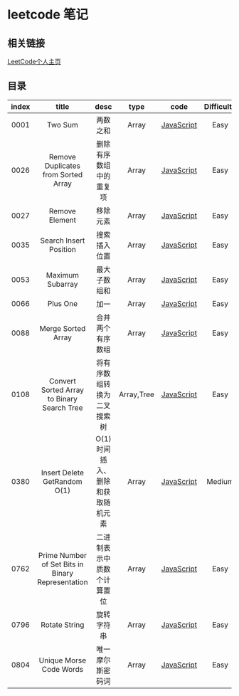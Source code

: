 # leetcode 笔记

## 相关链接

[LeetCode个人主页](https://leetcode-cn.com/u/yin-yue-s3/)

## 目录

| index |       title            |       desc            |       type            | code           | Difficulty   |
| :--:  | :-------------------:  | :-------------------:  |:-------------------:  | :---:          |:--:         |
| 0001 | Two Sum | 两数之和 | Array |[JavaScript](./src/0001.two-sum/0001.two-sum.js.md) |Easy  |
| 0026 | Remove Duplicates from Sorted Array | 删除有序数组中的重复项 | Array |[JavaScript](./src/0026.remove-duplicates-from-sorted-array/0026.remove-duplicates-from-sorted-array.js.md) |Easy  |
| 0027 | Remove Element | 移除元素 | Array |[JavaScript](./src/0027.remove-element/0027.remove-element.js.md) |Easy  |
| 0035 | Search Insert Position | 搜索插入位置 | Array |[JavaScript](./src/0035.search-insert-position/0035.search-insert-position.js.md) |Easy  |
| 0053 | Maximum Subarray | 最大子数组和 | Array |[JavaScript](./src/0053.maximum-subarray/0053.maximum-subarray.js.md) |Easy  |
| 0066 | Plus One | 加一 | Array |[JavaScript](./src/0066.plus-one/0066.plus-one.js.md) |Easy  |
| 0088 | Merge Sorted Array | 合并两个有序数组 | Array |[JavaScript](./src/0088.merge-sorted-array/0088.merge-sorted-array.js.md) |Easy  |
| 0108 | Convert Sorted Array to Binary Search Tree | 将有序数组转换为二叉搜索树 | Array,Tree |[JavaScript](./src/0108.convert-sorted-array-to-binary-search-tree/0108.convert-sorted-array-to-binary-search-tree.js.md) |Easy  |
| 0380 | Insert Delete GetRandom O(1) | O(1)时间插入、删除和获取随机元素 | Array |[JavaScript](./src/0380.insert-delete-getrandom-o1/0380.insert-delete-getrandom-o1.js.md) |Medium  |
| 0762 | Prime Number of Set Bits in Binary Representation | 二进制表示中质数个计算置位 | Array |[JavaScript](./src/0762.find-anagram-mappings/0762.find-anagram-mappings.js.md) |Easy  |
| 0796 | Rotate String | 旋转字符串 | Array |[JavaScript](./src/0796.reaching-points/0796.reaching-points.js.md) |Easy  |
| 0804 | Unique Morse Code Words | 唯一摩尔斯密码词 | Array |[JavaScript](./src/0804.unique-morse-code-words/0804.unique-morse-code-words.js.md) |Easy  |
